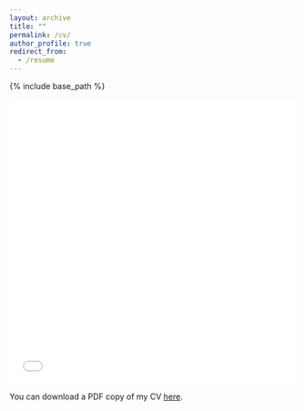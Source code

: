 ```yaml
---
layout: archive
title: ""
permalink: /cv/
author_profile: true
redirect_from:
  - /resume
---
```


{% include base_path %}

<iframe src="/files/pdf/resumeMalikHassanaly.pdf" width="100%" height="500" frameborder="no" border="0" marginwidth="0" marginheight="0"></iframe>

You can download a PDF copy of my CV [here](/files/pdf/resumeMalikHassanaly.pdf).

